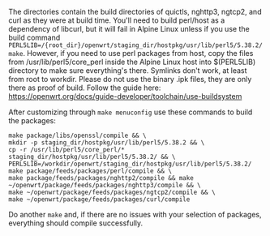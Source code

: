 The directories contain the build directories of quictls, nghttp3, ngtcp2, and curl as they were at build time. 
You'll need to build perl/host as a dependency of libcurl, but it will fail in Alpine Linux unless if you use the build command `PERL5LIB=/{root_dir}/openwrt/staging_dir/hostpkg/usr/lib/perl5/5.38.2/ make`. However, if you need to use perl packages from host, copy the files from /usr/lib/perl5/core_perl inside the Alpine Linux host into $(PERL5LIB) directory to make sure everything's there. Symlinks don't work, at least from root to workdir. Please do not use the binary .ipk files, they are only there as proof of build. Follow the guide here: https://openwrt.org/docs/guide-developer/toolchain/use-buildsystem

After customizing through `make menuconfig` use these commands to build the packages:
```
make package/libs/openssl/compile && \
mkdir -p staging_dir/hostpkg/usr/lib/perl5/5.38.2 && \
cp -r /usr/lib/perl5/core_perl/* staging_dir/hostpkg/usr/lib/perl5/5.38.2/ && \
PERL5LIB=/workdir/openwrt/staging_dir/hostpkg/usr/lib/perl5/5.38.2/ make package/feeds/packages/perl/compile && \
make package/feeds/packages/nghttp2/compile && make ~/openwrt/package/feeds/packages/nghttp3/compile && \
make ~/openwrt/package/feeds/packages/ngtcp2/compile && \
make ~/openwrt/package/feeds/packages/curl/compile
```
Do another `make` and, if there are no issues with your selection of packages, everything should compile successfully.
